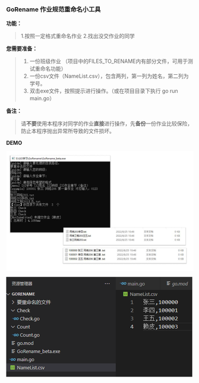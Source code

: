 ### GoRename 作业规范重命名小工具

**功能：**

> 1.按照一定格式重命名作业
> 2.找出没交作业的同学

**您需要准备：**

>1. 一份班级作业 （项目中的FILES_TO_RENAME内有部分文件，可用于测试重命名功能）
>2. 一份csv文件（NameList.csv），包含两列，第一列为姓名，第二列为学号。
>3. 双击exe文件，按照提示进行操作。（或在项目目录下执行 go run main.go）

**备注：**

> 请**不要**使用本程序对同学的作业**直接**进行操作，先**备份**一份作业比较保险，防止本程序抛出异常所导致的文件损坏。



**DEMO**

![](./DEMO/demo1.jpg)

![](./DEMO/demo2.jpg)